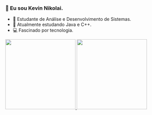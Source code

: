 ### 👋 Eu sou Kevin Nikolai.
  
- 🌱 Estudante de Análise e Desenvolvimento de Sistemas.
- 🧠 Atualmente estudando Java e C++.
- 💻 Fascinado por tecnologia.

<div>
    <a href="https://github.com/kevinveidembaum?tab=repositories">
    <img height="220em" src="https://github-readme-stats.vercel.app/api?username=kevinveidembaum&theme=gotham&show_icons=true">
    <img  height="220em" src="https://github-readme-stats.vercel.app/api/top-langs/?username=kevinveidembaum&theme=gotham&show_icons=true">
</div>

